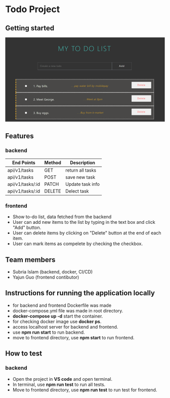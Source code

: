 # Todo Project



## Getting started
![webpage image](https://raw.githubusercontent.com/SubriaIs/Todo/main/Frontend%20web%20page.png)


## Features
### backend

| End Points      |     Method    |    Description   |
| --------------- | ------------- |  --------------  |
| api/v1/tasks    |    GET        | return all tasks |
| api/v1/tasks    |    POST       |   save new task  |
|api/v1/tasks/:id |    PATCH      | Update task info |
|api/v1/tasks/:id |    DELETE     |    Delect task   |

### frontend
- Show to-do list, data fetched from the backend
- User can add new items to the list by typing in the text box and click "Add" button.
- User can delete items by clicking on "Delete" button at the end of each item.
- User can mark items as compelete by checking the checkbox.


## Team members

- Subria Islam (backend, docker, CI/CD)
- Yajun Guo (frontend contibutor)

## Instructions for running the application locally
- for backend and frontend Dockerfile was made
- docker-compose.yml file was made in root directory.
- **docker-compose up -d**  start the container.
- for checking docker image use **docker ps**.
- access localhost server for backend and frontend.
- use **npm run start** to run backend.
- move to frontend directory, use **npm start** to run frontend.

## How to test
### backend
- Open the project in **VS code** and open terminal.
- In terminal, use **npm run test** to run all tests.
- Move to frontend directory, use **npm run test** to run test for frontend.



